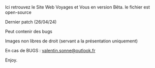 Ici retrouvez le Site Web Voyages et Vous en version Bêta.
le fichier est open-source

Dernier patch (26/04/24)

Peut contenir des bugs

Images non libres de droit (servant a la présentation uniquement)


En cas de BUGS : valentin.sonne@outlook.fr

Enjoy.
